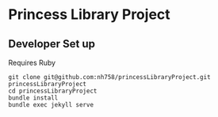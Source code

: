 # Princess Library Project

## Developer Set up
Requires Ruby
```
git clone git@github.com:nh758/princessLibraryProject.git princessLibraryProject
cd princessLibraryProject
bundle install
bundle exec jekyll serve
```
